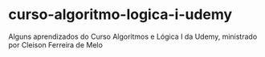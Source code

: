 # curso-algoritmo-logica-i-udemy
Alguns aprendizados do Curso  Algoritmos e Lógica I da Udemy, ministrado por Cleison Ferreira de Melo
